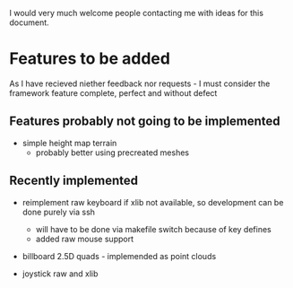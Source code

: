 I would very much welcome people contacting me with ideas for this document.

# Features to be added

As I have recieved niether feedback nor requests - I must consider the framework
feature complete, perfect and without defect

## Features probably not going to be implemented

* simple height map terrain
  * probably better using precreated meshes


## Recently implemented

* reimplement raw keyboard if xlib not available, so development can be done purely via ssh
  * will have to be done via makefile switch because of key defines 
  * added raw mouse support

* billboard 2.5D quads - implemended as point clouds

* joystick raw and xlib

